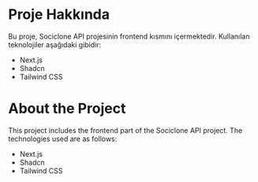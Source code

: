 # Proje Hakkında

Bu proje, Sociclone API projesinin frontend kısmını içermektedir. Kullanılan teknolojiler aşağıdaki gibidir:

* Next.js
* Shadcn
* Tailwind CSS

# About the Project

This project includes the frontend part of the Sociclone API project. The technologies used are as follows:

* Next.js
* Shadcn
* Tailwind CSS
